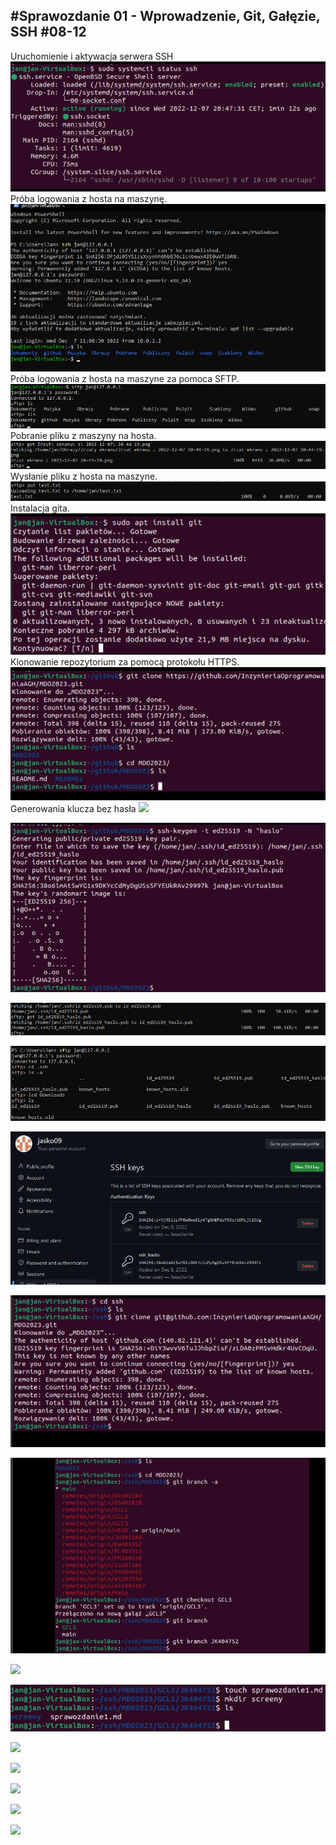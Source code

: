 #Sprawozdanie 01 - Wprowadzenie, Git, Gałęzie, SSH 
#08-12
---
Uruchomienie i aktywacja serwera SSH
![](./screeny/uruchomienie_ssh_1.png)
Próba logowania z hosta na maszynę.
![](./screeny/logowanie_ssh.png)
Próba logowania z hosta na maszyne za pomoca SFTP.
![](./screeny/logowanie_sftp.png)
Pobranie pliku z maszyny na hosta.
![](./screeny/pobieranie_pliku_sftp.png)
Wysłanie pliku z hosta na maszyne.
![](./screeny/przesylanie_pliku_sftp.png)
Instalacja gita.
![](./screeny/instalacja_git.png)
Klonowanie repozytorium za pomocą protokołu HTTPS.
![](./screeny/klonowanie_http.png)
Generowania klucza bez hasła
![](./screeny/generowanie_klucza_ssh.png)

![](./screeny/generowanie_klucza_ssh_haslo.png)

![](./screeny/przeslanie_kluczy.png)

![](./screeny/stworzone_klucze.png)

![](./screeny/dodanie_klucze_git.png)

![](./screeny/klonowanie_ssh.png)

![](./screeny/stworzenie_nowej_galezi.png)

![](./screeny/stworzenie_folderu_w_galezi.png)

![](./screeny/tworzenie_sprawka_screeny.png)

![](.screeny/przeslanie_ss.png)

![](.screeny/edycja_sprawozdania.png)

![](.screeny/commit.png)

![](.screeny/Screenshot_1.png)

![](.screeny/merge.png)


